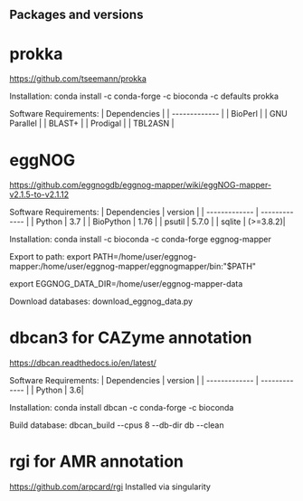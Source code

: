 ## Packages and versions
# prokka
https://github.com/tseemann/prokka

Installation:
conda install -c conda-forge -c bioconda -c defaults prokka

Software Requirements:
| Dependencies | 
| ------------- | 
| BioPerl |
| GNU Parallel | 
| BLAST+ | 
| Prodigal | 
| TBL2ASN |

# eggNOG
https://github.com/eggnogdb/eggnog-mapper/wiki/eggNOG-mapper-v2.1.5-to-v2.1.12

Software Requirements:
| Dependencies | version |
| ------------- | ------------- |
| Python | 3.7 | 
| BioPython | 1.76 | 
| psutil | 5.7.0 | 
| sqlite | (>=3.8.2)| 

Installation:
conda install -c bioconda -c conda-forge eggnog-mapper

Export to path:
export PATH=/home/user/eggnog-mapper:/home/user/eggnog-mapper/eggnogmapper/bin:"$PATH"

export EGGNOG_DATA_DIR=/home/user/eggnog-mapper-data

Download databases: download_eggnog_data.py 

# dbcan3 for CAZyme annotation
https://dbcan.readthedocs.io/en/latest/

Software Requirements:
| Dependencies | version |
| ------------- | ------------- |
| Python | 3.6|

Installation:
conda install dbcan -c conda-forge -c bioconda

Build database:
dbcan_build --cpus 8 --db-dir db --clean

# rgi for AMR annotation
https://github.com/arpcard/rgi
Installed via singularity
